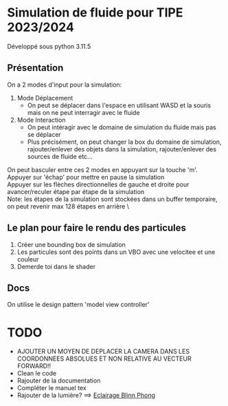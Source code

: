 # Simulation de fluide pour TIPE 2023/2024

Développé sous python 3.11.5

## Présentation

On a 2 modes d'input pour la simulation:
1. Mode Déplacement
    - On peut se déplacer dans l'espace en utilisant WASD et la souris mais on ne peut interragir avec le fluide
2. Mode Interaction
    - On peut intéragir avec le domaine de simulation du fluide mais pas se déplacer
    - Plus précisément, on peut changer la box du domaine de simulation, rajouter/enlever des objets dans la simulation, rajouter/enlever des sources de fluide etc...

On peut basculer entre ces 2 modes en appuyant sur la touche 'm'. \
Appuyer sur 'échap' pour mettre en pause la simulation \
Appuyer sur les flèches directionnelles de gauche et droite pour avancer/reculer étape par étape de la simulation \
Note: les étapes de la simulation sont stockées dans un buffer temporaire, on peut revenir max 128 étapes en arrière \

## Le plan pour faire le rendu des particules
1. Créer une bounding box de simulation
2. Les particules sont des points dans un VBO avec une velocitee et une couleur
3. Demerde toi dans le shader

## Docs
On utilise le design pattern 'model view controller'

# TODO
- AJOUTER UN MOYEN DE DEPLACER LA CAMERA DANS LES COORDONNEES ABSOLUES ET NON RELATIVE AU VECTEUR FORWARD!!
- Clean le code
- Rajouter de la documentation
- Compléter le manuel tex
- Rajouter de la lumière? ==> [Eclairage Blinn Phong](https://en.wikipedia.org/wiki/Blinn%E2%80%93Phong_reflection_model)
